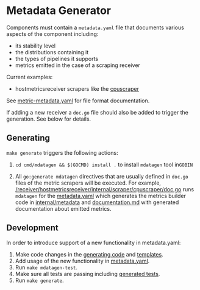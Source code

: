 # Metadata Generator

Components must contain a `metadata.yaml` file that documents various aspects of
the component including:

* its stability level
* the distributions containing it
* the types of pipelines it supports
* metrics emitted in the case of a scraping receiver

Current examples:

* hostmetricsreceiver scrapers like the [cpuscraper](https://github.com/open-telemetry/opentelemetry-collector-contrib/blob/main/receiver/hostmetricsreceiver/internal/scraper/cpuscraper/metadata.yaml)

See [metric-metadata.yaml](metric-metadata.yaml) for file format documentation.

If adding a new receiver a `doc.go` file should also be added to trigger the
generation. See below for details.

## Generating

`make generate` triggers the following actions:

1. `cd cmd/mdatagen && $(GOCMD) install .` to install `mdatagen` tool in`GOBIN`

2. All `go:generate mdatagen` directives that are usually defined in `doc.go`
   files of the metric scrapers will be executed. For example,
   [/receiver/hostmetricsreceiver/internal/scraper/cpuscraper/doc.go](https://github.com/open-telemetry/opentelemetry-collector-contrib/receiver/hostmetricsreceiver/internal/scraper/cpuscraper/doc.go)
   runs `mdatagen` for the [metadata.yaml](https://github.com/open-telemetry/opentelemetry-collector-contrib/receiver/hostmetricsreceiver/internal/scraper/cpuscraper/metadata.yaml)
   which generates the metrics builder code in
   [internal/metadata](https://github.com/open-telemetry/opentelemetry-collector-contrib/receiver/hostmetricsreceiver/internal/scraper/cpuscraper/internal/metadata)
   and [documentation.md](https://github.com/open-telemetry/opentelemetry-collector-contrib/receiver/hostmetricsreceiver/internal/scraper/cpuscraper/internal/metadata)
   with generated documentation about emitted metrics.

## Development

In order to introduce support of a new functionality in metadata.yaml:

1. Make code changes in the [generating code](./) and [templates](./templates/).
2. Add usage of the new functionality in [metadata.yaml](./metadata.yaml).
3. Run `make mdatagen-test`.
4. Make sure all tests are passing including [generated tests](./internal/metadata/generated_metrics_test.go).
5. Run `make generate`.
